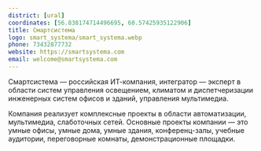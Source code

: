 ```yaml
---
district: [ural]
coordinates: [56.838174714496695, 60.57425935122906]
title: Смартсистема
logo: smart_systema/smart_systema.webp
phone: 73432877732
website: https://smartsystema.com
email: welcome@smartsystema.com
---
```


Смартсистема — российская ИТ-компания, интегратор — эксперт в области систем управления освещением, климатом и диспетчеризации инженерных систем офисов и зданий, управления мультимедиа. 

Компания реализует комплексные проекты в области автоматизации, мультимедиа, слаботочных сетей. Основные проекты компании — это умные офисы, умные дома, умные здания, конференц-залы, учебные аудитории, переговорные комнаты, демонстрационные площадки.
